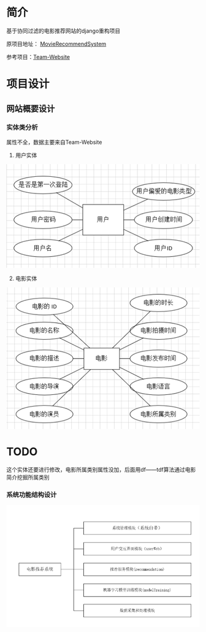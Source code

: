 # 简介
基于协同过滤的电影推荐网站的django重构项目

原项目地址：
[MovieRecommendSystem](https://github.com/jagger235711/MovieRecommendSystem.git)

参考项目：[Team-Website](https://github.com/kqhasaki/Team-Website.git)

# 项目设计

## 网站概要设计

### 实体类分析
属性不全，数据主要来自Team-Website
1. 用户实体

![img.png](extraStatics/img.png)

2. 电影实体

![img.png](extraStatics/img_2.png)

# TODO

这个实体还要进行修改，电影所属类别属性没加，后面用df——tdf算法通过电影简介挖掘所属类别

### 系统功能结构设计
![img_1.png](extraStatics/img_1.png)